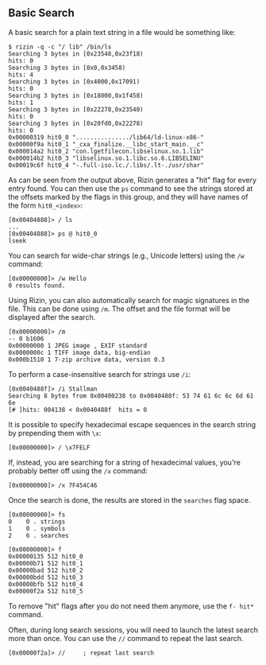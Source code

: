 ## Basic Search 

A basic search for a plain text string in a file would be something like:

```shell
$ rizin -q -c "/ lib" /bin/ls
Searching 3 bytes in [0x23548,0x23f18)
hits: 0
Searching 3 bytes in [0x0,0x3458)
hits: 4
Searching 3 bytes in [0x4000,0x17091)
hits: 0
Searching 3 bytes in [0x18000,0x1f458)
hits: 1
Searching 3 bytes in [0x22278,0x23540)
hits: 0
Searching 3 bytes in [0x20fd0,0x22278)
hits: 0
0x00000319 hit0_0 ".............../lib64/ld-linux-x86-"
0x00000f9a hit0_1 "_cxa_finalize.__libc_start_main.__c"
0x000014a2 hit0_2 "con.lgetfilecon.libselinux.so.1.lib"
0x000014b2 hit0_3 "libselinux.so.1.libc.so.6.LIBSELINU"
0x00019c6f hit0_4 "-.full-iso.lc./.libs/.lt-./usr/shar"
```

As can be seen from the output above, Rizin generates a "hit" flag for every entry found. You can then use the `ps`
command to see the strings stored at the offsets marked by the flags in this group, and they will have names
of the form `hit0_<index>`:

```
[0x00404888]> / ls
...
[0x00404888]> ps @ hit0_0
lseek
```

You can search for wide-char strings (e.g., Unicode letters) using the `/w` command:

```
[0x00000000]> /w Hello
0 results found.
```

Using Rizin, you can also automatically search for magic signatures in the file. This can be done using `/m`.
The offset and the file format will be displayed after the search.

```
[0x00000000]> /m
-- 0 b1606
0x00000000 1 JPEG image , EXIF standard
0x0000000c 1 TIFF image data, big-endian
0x000b1510 1 7-zip archive data, version 0.3
```

To perform a case-insensitive search for strings use `/i`:

```
[0x0040488f]> /i Stallman
Searching 8 bytes from 0x00400238 to 0x0040488f: 53 74 61 6c 6c 6d 61 6e
[# ]hits: 004138 < 0x0040488f  hits = 0
```

It is possible to specify hexadecimal escape sequences in the search string by prepending them with `\x`:

```
[0x00000000]> / \x7FELF
```

If, instead, you are searching for a string of hexadecimal values, you're probably better off using the `/x` command:

```
[0x00000000]> /x 7F454C46
```

Once the search is done, the results are stored in the `searches` flag space.

```
[0x00000000]> fs
0    0 . strings
1    0 . symbols
2    6 . searches

[0x00000000]> f
0x00000135 512 hit0_0
0x00000b71 512 hit0_1
0x00000bad 512 hit0_2
0x00000bdd 512 hit0_3
0x00000bfb 512 hit0_4
0x00000f2a 512 hit0_5
```

To remove "hit" flags after you do not need them anymore, use the `f- hit*` command.

Often, during long search sessions, you will need to launch the latest search more than once. You can use the `//`
command to repeat the last search.

```
[0x00000f2a]> //     ; repeat last search
```
